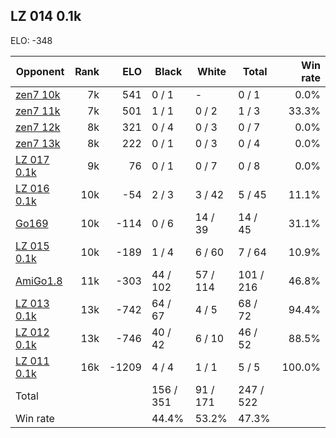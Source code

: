 ## LZ 014 0.1k ##

ELO: -348

Opponent | Rank | ELO | Black | White | Total | Win rate
---------|-----:|----:|-------|-------|-------|-------:
[zen7 10k](zen7%2010k.md) | 7k | 541 | 0 / 1 | - | 0 / 1 | 0.0%
[zen7 11k](zen7%2011k.md) | 7k | 501 | 1 / 1 | 0 / 2 | 1 / 3 | 33.3%
[zen7 12k](zen7%2012k.md) | 8k | 321 | 0 / 4 | 0 / 3 | 0 / 7 | 0.0%
[zen7 13k](zen7%2013k.md) | 8k | 222 | 0 / 1 | 0 / 3 | 0 / 4 | 0.0%
[LZ 017 0.1k](LZ%20017%200.1k.md) | 9k | 76 | 0 / 1 | 0 / 7 | 0 / 8 | 0.0%
[LZ 016 0.1k](LZ%20016%200.1k.md) | 10k | -54 | 2 / 3 | 3 / 42 | 5 / 45 | 11.1%
[Go169](Go169.md) | 10k | -114 | 0 / 6 | 14 / 39 | 14 / 45 | 31.1%
[LZ 015 0.1k](LZ%20015%200.1k.md) | 10k | -189 | 1 / 4 | 6 / 60 | 7 / 64 | 10.9%
[AmiGo1.8](AmiGo1.8.md) | 11k | -303 | 44 / 102 | 57 / 114 | 101 / 216 | 46.8%
[LZ 013 0.1k](LZ%20013%200.1k.md) | 13k | -742 | 64 / 67 | 4 / 5 | 68 / 72 | 94.4%
[LZ 012 0.1k](LZ%20012%200.1k.md) | 13k | -746 | 40 / 42 | 6 / 10 | 46 / 52 | 88.5%
[LZ 011 0.1k](LZ%20011%200.1k.md) | 16k | -1209 | 4 / 4 | 1 / 1 | 5 / 5 | 100.0%
Total | | | 156 / 351 | 91 / 171 | 247 / 522 | 
Win rate| | | 44.4% | 53.2% | 47.3% | 
